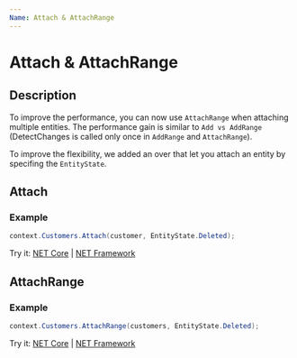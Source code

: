 ```yaml
---
Name: Attach & AttachRange
---
```


# Attach & AttachRange

## Description
To improve the performance, you can now use `AttachRange` when attaching multiple entities. The performance gain is similar to `Add vs AddRange` (DetectChanges is called only once in `AddRange` and `AttachRange`).

To improve the flexibility, we added an over that let you attach an entity by specifing the `EntityState`.

## Attach

### Example

```csharp
context.Customers.Attach(customer, EntityState.Deleted);
```
Try it: [NET Core](https://dotnetfiddle.net/gh4uQZ) | [NET Framework](https://dotnetfiddle.net/oGrm5U)

## AttachRange

### Example

```csharp
context.Customers.AttachRange(customers, EntityState.Deleted);
```

Try it: [NET Core](https://dotnetfiddle.net/H1KSi7) | [NET Framework](https://dotnetfiddle.net/jmIlp1)
